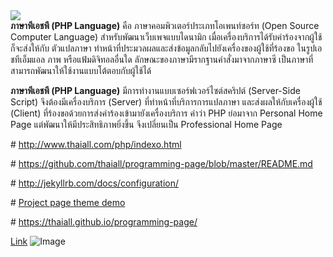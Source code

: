 <script type="text/javascript" src="//platform-api.sharethis.com/js/sharethis.js#property=595e42a478d7bf0011d432c7&product=inline-share-buttons"></script>
<!-- 
link type="text/css" rel="stylesheet" href="https://raw.githubusercontent.com/thaiall/programming-page/master/css/rsp62.css" 
-->
<p style="margin:0px 0px 0px 0px;"><a href="http://www.thaiall.com/blog/"><img src="green_eye.jpg" border="0" /></a></p>

<script src="menu.js"></script>

<p style="margin:0px 0px 0px 0px;"><b>ภาษาพีเอชพี (PHP Language)</b> คือ ภาษาคอมพิวเตอร์ประเภทโอเพนท์ซอร์ท (Open Source Computer Language) สำหรับพัฒนาเว็บเพจแบบไดนามิก เมื่อเครื่องบริการได้รับคำร้องจากผู้ใช้ก็จะส่งให้กับ ตัวแปลภาษา ทำหน้าที่ประมวลผลและส่งข้อมูลกลับไปยังเครื่องของผู้ใช้ที่ร้องขอ ในรูปเอชทีเอ็มแอล ภาพ หรือแฟ้มดิจิทอลอื่นใด ลักษณะของภาษามีรากฐานคำสั่งมาจากภาษาซี เป็นภาษาที่สามารถพัฒนาให้ใช้งานแบบโต้ตอบกับผู้ใช้ได้ </p>
<p><b>ภาษาพีเอชพี (PHP Language)</b> มีการทำงานแบบเซอร์ฟเวอร์ไซต์สคริปต์ (Server-Side Script) จึงต้องมีเครื่องบริการ (Server) ที่ทำหน้าที่บริการการแปลภาษา และส่งผลให้กับเครื่องผู้ใช้ (Client) ที่ร้องขอด้วยการส่งคำร้องเข้ามายังเครื่องบริการ คำว่า PHP ย่อมาจาก Personal Home Page แต่พัฒนาให้มีประสิทธิภาพยิ่งขึ้น จึงเปลี่ยนเป็น Professional Home Page</p>
<p># <a href="http://www.thaiall.com/php/indexo.html">http://www.thaiall.com/php/indexo.html</a></p>
<p># <a href="https://github.com/thaiall/programming-page/blob/master/README.md">https://github.com/thaiall/programming-page/blob/master/README.md</a></p>
<p># <a href="http://jekyllrb.com/docs/configuration/">http://jekyllrb.com/docs/configuration/</a></p>
<p># <a href="http://projectpages.github.io/project-pages/">Project page theme demo</a></p>
<p># <a href="https://thaiall.github.io/programming-page/">https://thaiall.github.io/programming-page/</a></p>
<p><div class="sharethis-inline-share-buttons"></div></p>

[Link](http://www.nation.ac.th)
![Image](https://raw.githubusercontent.com/thaiall/programming-page/master/Nation_University_Logo.png)
